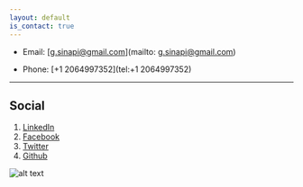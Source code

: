 ```yaml
---
layout: default
is_contact: true
---
```


* Email: [g.sinapi@gmail.com](mailto: g.sinapi@gmail.com)

* Phone: [+1 2064997352](tel:+1 2064997352)

---


## Social

1. [LinkedIn](https://www.linkedin.com/in/giovanni-sinapi-492562a1/)
2. [Facebook](https://www.facebook.com/gsinapi)
3. [Twitter](https://twitter.com/giovannisinapi?lang=en)
4. [Github](https://github.com/giovannisinapi)


![alt text](http://odintext.com/wp-content/uploads/2017/01/Machine-Learning-Artificial-Intelligence-text-analytics-softwaere.png)

